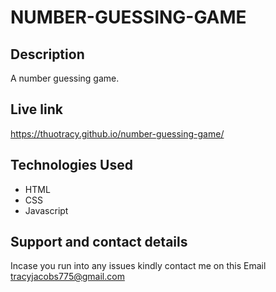 # NUMBER-GUESSING-GAME

## Description
A number guessing game.

## Live link
https://thuotracy.github.io/number-guessing-game/

## Technologies Used
* HTML
* CSS
* Javascript

## Support and contact details
Incase you run into any issues kindly contact me on this Email tracyjacobs775@gmail.com
